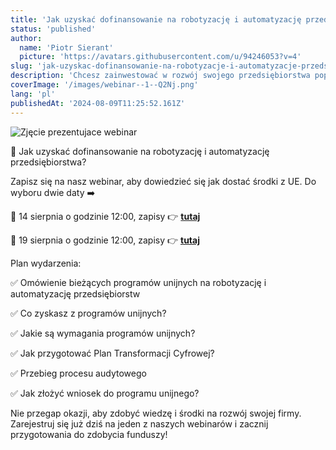 ```yaml
---
title: 'Jak uzyskać dofinansowanie na robotyzację i automatyzację przedsiębiorstwa?'
status: 'published'
author:
  name: 'Piotr Sierant'
  picture: 'https://avatars.githubusercontent.com/u/94246053?v=4'
slug: 'jak-uzyskac-dofinansowanie-na-robotyzacje-i-automatyzacje-przedsiebiorstwa'
description: 'Chcesz zainwestować w rozwój swojego przedsiębiorstwa poprzez robotyzację i automatyzację, ale nie wiesz, jak zdobyć dofinansowanie? Dołącz do naszego webinaru i odkryj, jak pozyskać środki z Unii Europejskiej na innowacyjne projekty!'
coverImage: '/images/webinar--1--Q2Nj.png'
lang: 'pl'
publishedAt: '2024-08-09T11:25:52.161Z'
---
```


![Zjęcie prezentujace webinar](/images/webinar--1--c2ND.png)

🤔 Jak uzyskać dofinansowanie na robotyzację i automatyzację przedsiębiorstwa?

Zapisz się na nasz webinar, aby dowiedzieć się jak dostać środki z UE. Do wyboru dwie daty ➡️

📆 14 sierpnia o godzinie 12:00, zapisy 👉 [**tutaj**](https://bit.ly/46DrQsO)

📆 19 sierpnia o godzinie 12:00, zapisy 👉 [**tutaj**](https://bit.ly/3YyxtXI)

Plan wydarzenia:

✅ Omówienie bieżących programów unijnych na robotyzację i automatyzację przedsiębiorstw

✅ Co zyskasz z programów unijnych?

✅ Jakie są wymagania programów unijnych?

✅ Jak przygotować Plan Transformacji Cyfrowej?

✅ Przebieg procesu audytowego

✅ Jak złożyć wniosek do programu unijnego?

Nie przegap okazji, aby zdobyć wiedzę i środki na rozwój swojej firmy. Zarejestruj się już dziś na jeden z naszych webinarów i zacznij przygotowania do zdobycia funduszy!